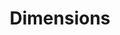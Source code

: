 ---
layout: default
bigquery: https://console.cloud.google.com/bigquery?p=covid-19-dimensions-ai&page=table&d=data&t=publications
contributors: Digital Science, https://www.digital-science.com/
cost: Free for personal, non-commercial use.
description: Dimensions contains more than 100 million publications, ranging from
  articles published in scholarly journals, books and book chapters, to preprints
  and conference proceedings. All publications are contextualized with linked data
  sets, funding, publications, patents, clinical trials, and policy documents. You
  can also view associated categories, funders, institutions, and researcher profiles.
documentation: https://docs.dimensions.ai/bigquery/index.html
last_edit: 04/08/2022, 16:00:12
location: https://www.dimensions.ai/products/free/
maintained_by: Digital Science, https://www.digital-science.com/
schema_fields:
- publication_year
- conditions
- category_hra
- jurisdiction
- interventions
- expiration_year
- patent_ids
- family_id
- resulting_publication_ids
- family_count
- registry
- funder_orgs
- publisher
- acronym
- description
- funding_cad
- conference
- gender
- external_ids
- created_date
- date_imported_gbq
- associated_publication_doi
- current_assignee
- research_org_city_names
- open_access_categories
- research_org_state_codes
- reference_ids
- journal
- book_title
- family_members_ids
- type
- journal_lists
- funding_currency
- source_id
- associated_publication_id
- citations
- grant_number
- funder_countries
- altmetrics
- original_abstract
- established
- priority_date
- brief_title
- assignee_orgs
- category_hrcs_hc
- eisbn
- foa_number
- research_orgs
- license
- acronyms
- categories
- abstract
- publication_date
- category_bra
- funding_amount
- original_assignee_orgs
- embargo_date
- funder_org_acronyms
- researcher_ids
- research_org_country_names
- granted_year
- email_address
- expiration_date
- book_series_title
- date_inserted
- filing_date
- category_icrp_cso
- citation_string
- category_rcdc
- publication_ids
- category_hrcs_rac
- authors
- clinical_trial_ids
- pmcid
- funding_details
- start_year
- research_org_countries
- acknowledgements
- linkout
- ipcr
- legal_events
- status
- associated_publication_arxiv_id
- date_online
- current_assignee_countries
- isbn
- links
- research_org_cities
- funder_org_cities
- concepts
- wikipedia_url
- pages
- funding_jpy
- funding_eur
- cited_by_ids
- kind
- repository_url
- pmid
- year
- priority_year
- category_icrp_ct
- original_assignee
- open_access_categories_v2
- mesh_headings
- funder_org
- subtitles
- investigators
- granted_date
- funding_aud
- associated_publication_pmid
- active_years
- research_org_state_names
- category_for
- relationships
- editors
- repository_id
- proceedings_title
- language
- date_print
- name
- funder_org_state_codes
- original_assignee_countries
- volume
- legal_status
- associated_grant_ids
- supporting_grant_ids
- funding_nzd
- resulting_publication_doi
- organisation_details
- parent_id
- end_date
- repository_name
- phase
- filing_status
- end_year
- mesh_terms
- funding_cny
- funding_chf
- arxiv_id
- filing_year
- title
- types
- application_number
- address
- citations_count
- category_uoa
- doi
- funding_gbp
- issue
- labels
- id
- cpc
- category_sdg
- aliases
- date_modified
- funder_org_countries
- assignee_countries
- date_normal
- current_assignee_orgs
- date
- original_title
- start_date
- inventor_names
- funding_usd
- metrics
shortname: dimensions
tags:
- scholarly literature
- patents
- funding
- clinical trials
- academic profiles
terms_of_use: 'Use of both the Dimensions COVID-19 dataset and full Dimensions dataset
  are subject to the Dimensions Terms of use: https://www.dimensions.ai/policies-terms-legal '
title: Dimensions
uuid: dcff88bd-fe6b-4fdb-8159-809bf9d7bc1c
---
